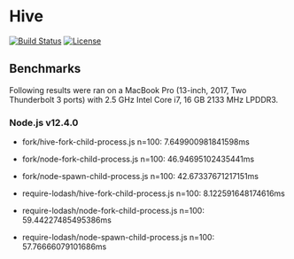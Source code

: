 # Hive

[![Build Status](https://travis-ci.com/yodaos-project/hive.svg?branch=master)](https://travis-ci.com/yodaos-project/hive)
[![License](https://img.shields.io/badge/licence-apache%202.0-green.svg)](LICENSE.md)

## Benchmarks

Following results were ran on a MacBook Pro (13-inch, 2017, Two Thunderbolt 3 ports) with 2.5 GHz Intel Core i7, 16 GB 2133 MHz LPDDR3.

### Node.js v12.4.0

- fork/hive-fork-child-process.js n=100: 7.649900981841598ms
- fork/node-fork-child-process.js n=100: 46.94695102435441ms
- fork/node-spawn-child-process.js n=100: 42.67337671217151ms

- require-lodash/hive-fork-child-process.js n=100: 8.122591648174616ms
- require-lodash/node-fork-child-process.js n=100: 59.44227485495386ms
- require-lodash/node-spawn-child-process.js n=100: 57.76666079101686ms
